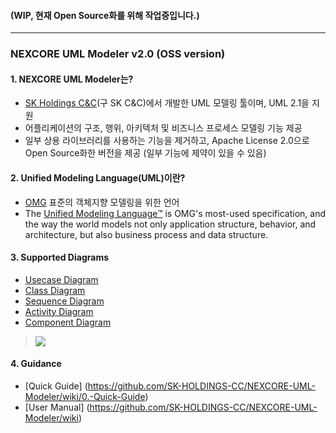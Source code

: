 #### (WIP, 현재 Open Source화를 위해 작업중입니다.)
---
### NEXCORE UML Modeler v2.0 (OSS version)

#### 1. NEXCORE UML Modeler는? 

* [SK Holdings C&C](http://cc.sk.com/)(구 SK C&C)에서 개발한 UML 모델링 툴이며, UML 2.1을 지원
* 어플리케이션의 구조, 행위, 아키텍처 및 비즈니스 프로세스 모델링 기능  제공
* 일부 상용 라이브러리를 사용하는 기능을 제거하고, Apache License 2.0으로 Open Source화한 버전을 제공
  (일부 기능에 제약이 있을 수 있음) 


#### 2. Unified Modeling Language(UML)이란?

* [OMG](http://www.omg.org/) 표준의 객체지향 모델링을 위한 언어
* The [Unified Modeling Language™](http://www.uml.org/) is OMG's most-used specification, and the way the world models not only application structure, behavior, and architecture, but also business process and data structure.  

#### 3. Supported Diagrams 

* [Usecase Diagram](https://github.com/SK-HOLDINGS-CC/NEXCORE-UML-Modeler/wiki/3.1.-%EC%9C%A0%EC%8A%A4%EC%BC%80%EC%9D%B4%EC%8A%A4-%EB%8B%A4%EC%9D%B4%EC%96%B4%EA%B7%B8%EB%9E%A8)
* [Class Diagram](https://github.com/SK-HOLDINGS-CC/NEXCORE-UML-Modeler/wiki/3.2.-%ED%81%B4%EB%9E%98%EC%8A%A4-%EB%8B%A4%EC%9D%B4%EC%96%B4%EA%B7%B8%EB%9E%A8)
* [Sequence Diagram](https://github.com/SK-HOLDINGS-CC/NEXCORE-UML-Modeler/wiki/3.3.-%EC%8B%9C%ED%80%80%EC%8A%A4-%EB%8B%A4%EC%9D%B4%EC%96%B4%EA%B7%B8%EB%9E%A8)
* [Activity Diagram](https://github.com/SK-HOLDINGS-CC/NEXCORE-UML-Modeler/wiki/3.4.-%EC%95%A1%ED%8B%B0%EB%B9%84%ED%8B%B0-%EB%8B%A4%EC%9D%B4%EC%96%B4%EA%B7%B8%EB%9E%A8)
* [Component Diagram](https://github.com/SK-HOLDINGS-CC/NEXCORE-UML-Modeler/wiki/3.5.-%EC%BB%B4%ED%8F%AC%EB%84%8C%ED%8A%B8-%EB%8B%A4%EC%9D%B4%EC%96%B4%EA%B7%B8%EB%9E%A8)

> ![](https://github.com/SK-HOLDINGS-CC/NEXCORE-UML-Modeler/blob/master/filesForGitHub/class_diagram1.jpg)

#### 4. Guidance

* [Quick Guide] (https://github.com/SK-HOLDINGS-CC/NEXCORE-UML-Modeler/wiki/0.-Quick-Guide) 
* [User Manual] (https://github.com/SK-HOLDINGS-CC/NEXCORE-UML-Modeler/wiki)

